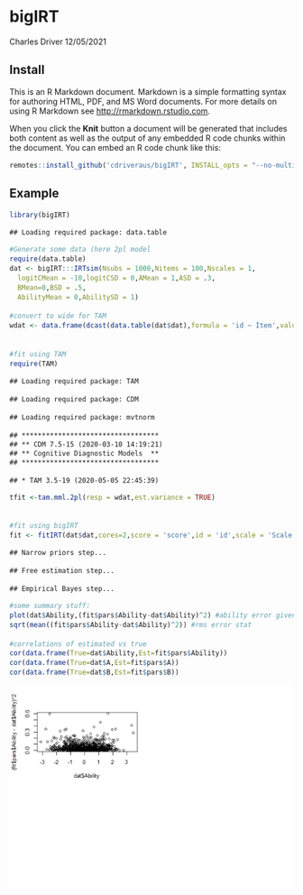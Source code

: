 bigIRT
================
Charles Driver
12/05/2021

## Install

This is an R Markdown document. Markdown is a simple formatting syntax
for authoring HTML, PDF, and MS Word documents. For more details on
using R Markdown see <http://rmarkdown.rstudio.com>.

When you click the **Knit** button a document will be generated that
includes both content as well as the output of any embedded R code
chunks within the document. You can embed an R code chunk like this:

``` r
remotes::install_github('cdriveraus/bigIRT', INSTALL_opts = "--no-multiarch", dependencies = c("Depends", "Imports"))
```

## Example

``` r
library(bigIRT)
```

    ## Loading required package: data.table

``` r
#Generate some data (here 2pl model
require(data.table)
dat <- bigIRT:::IRTsim(Nsubs = 1000,Nitems = 100,Nscales = 1,
  logitCMean = -10,logitCSD = 0,AMean = 1,ASD = .3,
  BMean=0,BSD = .5,
  AbilityMean = 0,AbilitySD = 1)

#convert to wide for TAM
wdat <- data.frame(dcast(data.table(dat$dat),formula = 'id ~ Item',value.var='score')[,-1])


#fit using TAM
require(TAM)
```

    ## Loading required package: TAM

    ## Loading required package: CDM

    ## Loading required package: mvtnorm

    ## **********************************
    ## ** CDM 7.5-15 (2020-03-10 14:19:21)      
    ## ** Cognitive Diagnostic Models  **
    ## **********************************

    ## * TAM 3.5-19 (2020-05-05 22:45:39)

``` r
tfit <-tam.mml.2pl(resp = wdat,est.variance = TRUE)


#fit using bigIRT
fit <- fitIRT(dat$dat,cores=2,score = 'score',id = 'id',scale = 'Scale',item = 'Item',pl=2,verbose=0,plot=0)
```

    ## Narrow priors step...

    ## Free estimation step...

    ## Empirical Bayes step...

``` r
#some summary stuff:
plot(dat$Ability,(fit$pars$Ability-dat$Ability)^2) #ability error given ability
sqrt(mean((fit$pars$Ability-dat$Ability)^2)) #rms error stat

#correlations of estimated vs true
cor(data.frame(True=dat$Ability,Est=fit$pars$Ability))
cor(data.frame(True=dat$A,Est=fit$pars$A))
cor(data.frame(True=dat$B,Est=fit$pars$B))
```

![](readme_files/figure-gfm/unnamed-chunk-1-1.png)<!-- -->
